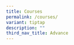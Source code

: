 ```yaml
---
title: Courses
permalink: /courses/
variant: tiptap
description: ""
third_nav_title: Advance
---
```


